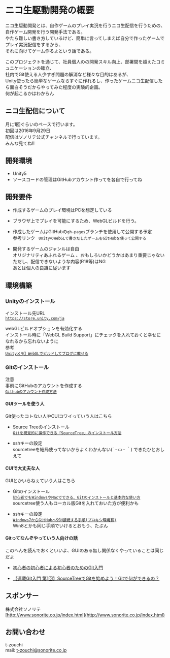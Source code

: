# ニコ生駆動開発の概要

ニコ生駆動開発とは、自作ゲームのプレイ実況を行うニコ生配信を行うための、自作ゲーム開発を行う開発手法である。   
やたら難しい書き方しているけど、簡単に言ってしまえば自分で作ったゲームでプレイ実況配信をするから、  
それに向けてゲーム作るよという話である。   

このプロジェクトを通じて、社員個人のの開発スキル向上、部署間を超えたコミュニケーションの確立、  
社内でGit使える人少すぎ問題の解消など様々な目的はあるが、  
Unity使ったら簡単なゲームならすぐに作れるし、作ったゲームニコ生配信したら面白そうだからやってみた程度の実験的企画。  
何が起こるかはわからん  
## ニコ生配信について
月に1回ぐらいのペースで行います。  
初回は2016年9月29日  
配信は<a url=http://ch.nicovideo.jp/sonorite/live>ソノリテ公式チャンネル</a>で行っています。  
みんな見てね!!


## 開発環境
- Unity5
- ソースコードの管理はGitHubアカウント作ってを各自で行ってね


## 開発要件
- 作成するゲームのプレイ環境はPCを想定している
 - ブラウザ上でプレイを可能にするため、WebGLビルドを行う。
 - 作成したゲームはGitHubの`gh-pages`ブランチを使用して公開する予定  
 参考リンク  <a url=http://qiita.com/tanaka_lit/items/c32760e1cc2ba01e8f9a>` UnityのWebGLで書きだしたゲームをGitHubを使って公開する` </a>   


- 開発するゲームのジャンルは自由  
  オリジナリティあふれるゲーム 、おもしろいかどうかはあまり重要じゃない   
    ただし、配信できないような内容(R18等)はNG  
    あとは個人の良識に従います

## 環境構築
### Unityのインストール
インストール先URL  
[`https://store.unity.com/ja`](https://store.unity.com/ja)  

webGLビルドオプションを有効化する  
インストール時に「WebGL Build Support」にチェックを入れておくと幸せになれるから忘れないように  
参考  
[`Unityメモ】WebGLでビルドしてブログに載せる`](http://b-shiki.hatenablog.com/entry/2016/01/12/034021)  


### Gitのインストール  
注意  
事前にGitHubのアカウントを作成する  
 [`Githubのアカウント作成方法`](http://qiita.com/rshibasa/items/f62db870ed573ca4dced)  

#### GUIツールを使う人  
Git使ったコトない人やCUIコワイっていう人はこちら
- Source Treeのインストール  
  [`Gitを視覚的に操作できる「SourceTree」のインストール方法`](http://nelog.jp/sourcetree)  

- sshキーの設定  
  sourcetreeを結局使ってないからよくわかんない(´・ω・｀)  できたひとおしえて

#### CUIで大丈夫な人
GUIとかいらねぇていう人はこちら
- Gitのインストール  
[`初心者でもWindowsやMacでできる、Gitのインストールと基本的な使い方`](http://www.atmarkit.co.jp/ait/articles/1603/31/news026.html)  
sourcetree使う人もローカル版Gitを入れておいた方が便利かも

- sshキーの設定  
  [`Windows7からGitHubへSSH接続する手順(プロキシ環境有)`](http://qiita.com/bu-son/items/2efc10a18d7a46f14555)  
  Win8とかも同じ手順でいけるとおもう、たぶん

#### Gitってなんぞやっていう人向けの話
このへんを読んでおくといいよ、GUIのある無し関係なくやっていることは同じだよ  
  - [初心者の初心者による初心者のためのGit入門](http://qiita.com/novl/items/5491b4bb87170aa58a2e)    

- [【連載Git入門 第1回】SourceTreeでGitを始めよう！Gitで何ができるの？](http://naichilab.blogspot.jp/2014/01/git-1sourcetreegitgit.html)  

## スポンサー
株式会社ソノリテ  
[http://www.sonorite.co.jp/index.html](http://www.sonorite.co.jp/index.html)  

## お問い合わせ
t-zouchi  
mail: t-zouchi@sonorite.co.jp
